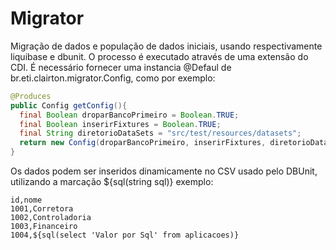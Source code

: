# Migrator
Migração de dados e população de dados iniciais, usando respectivamente liquibase e dbunit. O processo é executado através de uma extensão do CDI. É
necessário fornecer uma instancia @Defaul de br.eti.clairton.migrator.Config, como por exemplo:
		
```java
@Produces
public Config getConfig(){
  final Boolean droparBancoPrimeiro = Boolean.TRUE;
  final Boolean inserirFixtures = Boolean.TRUE;
  final String diretorioDataSets = "src/test/resources/datasets";
  return new Config(droparBancoPrimeiro, inserirFixtures, diretorioDataSets);
}	
```
Os dados podem ser inseridos dinamicamente no CSV usado pelo DBUnit, utilizando a marcação ${sql(string sql)} exemplo:
```csv
id,nome
1001,Corretora
1002,Controladoria
1003,Financeiro
1004,${sql(select 'Valor por Sql' from aplicacoes)}
```